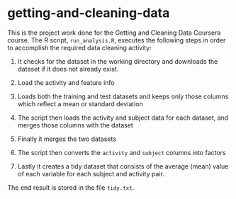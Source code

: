 # getting-and-cleaning-data

This is the project work done for the Getting and Cleaning Data Coursera course.
The R script, `run_analysis.R`, executes the following steps in order to accomplish the required data cleaning activity:


1. It checks for the dataset in the working directory and downloads the dataset if it does not already exist.
2. Load the activity and feature info

3. Loads both the training and test datasets and keeps only those columns which
 reflect a mean or standard deviation

4. The script then loads the activity and subject data for each dataset, and merges those
   columns with the dataset

5. Finally it merges the two datasets

6. The script then converts the `activity` and `subject` columns into factors

7. Lastly it creates a tidy dataset that consists of the average (mean) value of each
  variable for each subject and activity pair.

The end result is stored in the file `tidy.txt`.
